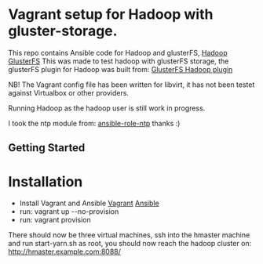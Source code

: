 Vagrant setup for Hadoop with gluster-storage.
==============================================

This repo contains Ansible code for Hadoop and glusterFS,
[Hadoop](https://hadoop.apache.org/)
[GlusterFS](https://www.gluster.org/)
This was made to test hadoop with glusterFS storage, the glusterFS plugin
for Hadoop was built from:
[GlusterFS Hadoop plugin](https://github.com/gluster/glusterfs-hadoop)

NB! The Vagrant config file has been written for libvirt, it has
not been testet against Virtualbox or other providers.

Running Hadoop as the hadoop user is still work in progress.

I took the ntp module from:
[ansible-role-ntp](https://github.com/resmo/ansible-role-ntp)
thanks :)

Getting Started
---------------

# Installation
* Install Vagrant and Ansible
[Vagrant](https://docs.vagrantup.com/v2/installation/)
[Ansible](http://docs.ansible.com/ansible/intro_installation.html)
* run: vagrant up --no-provision
* run: vagrant provision

There should now be three virtual machines, ssh into the hmaster machine
and run start-yarn.sh as root, you should now reach the hadoop cluster on:
http://hmaster.example.com:8088/
